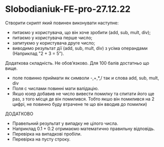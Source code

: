 # Slobodianiuk-FE-pro-27.12.22

Створити скрипт який повинен виконувати наступне:

- питаємо у користувача, що він хоче зробити (add, sub, mult, div);
- питаємо у користувача перше число;
- запитуємо у користувача друге число;
- виводимо результат дії (add, sub, mult, div) з усіма операндами (Наприклад "2 + 3 = 5").


Додаткова складність. Не обовʼязково. Для 100 балів достатньо що вище.

- поле повинно приймати як символи -,+,*,/ так и слова add, sub, mult, div
- Поля с числами повинні мати валідацію.
- Якшо юзер добавив не число вивести помилку та спитати його ще раз, з того місця де він помилився. Тобто якшо він помилився на 2 цифрі, не повинно буду втрачене те що він вводив до помилки)

ДОДАТКОВО

- Правельний результат у випадку не цілого числа.
- Наприклад 0.1 + 0.2 отримаємо математично правильну відповідь.
- Перевірка на випадкові пробіли.
- Перевірка на пусту строку.
